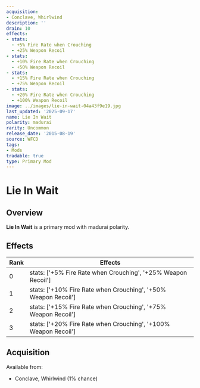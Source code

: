 ```yaml
---
acquisition:
- Conclave, Whirlwind
description: ''
drain: 10
effects:
- stats:
  - +5% Fire Rate when Crouching
  - +25% Weapon Recoil
- stats:
  - +10% Fire Rate when Crouching
  - +50% Weapon Recoil
- stats:
  - +15% Fire Rate when Crouching
  - +75% Weapon Recoil
- stats:
  - +20% Fire Rate when Crouching
  - +100% Weapon Recoil
image: ../images/lie-in-wait-04a43f9e19.jpg
last_updated: '2025-09-17'
name: Lie In Wait
polarity: madurai
rarity: Uncommon
release_date: '2015-08-19'
source: WFCD
tags:
- Mods
tradable: true
type: Primary Mod
---
```


# Lie In Wait

## Overview

**Lie In Wait** is a primary mod with madurai polarity.

## Effects

| Rank | Effects |
|------|----------|
| 0 | stats: ['+5% Fire Rate when Crouching', '+25% Weapon Recoil'] |
| 1 | stats: ['+10% Fire Rate when Crouching', '+50% Weapon Recoil'] |
| 2 | stats: ['+15% Fire Rate when Crouching', '+75% Weapon Recoil'] |
| 3 | stats: ['+20% Fire Rate when Crouching', '+100% Weapon Recoil'] |

## Acquisition

Available from:
- Conclave, Whirlwind (1% chance)

